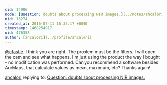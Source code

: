 ```yaml
---
cid: 14906
node: [Question: doubts about processing NIR images.](../notes/ahcalori/07-09-2016/question-doubts-about-processing-nir-images)
nid: 13274
created_at: 2016-07-11 16:35:17 +0000
timestamp: 1468254917
uid: 476358
author: [ahcalori](../profile/ahcalori)
---
```


[@cfastie](/profile/cfastie). I think you are right. The problem must be the filters. I will open the cam and see what happens. I'm just using the product the way I bought - no modification was performed. Can you recommend a software besides ArcMaps, that calculate values as mean, maximum, etc? Thanks again!


[ahcalori](../profile/ahcalori) replying to: [Question: doubts about processing NIR images.](../notes/ahcalori/07-09-2016/question-doubts-about-processing-nir-images)

